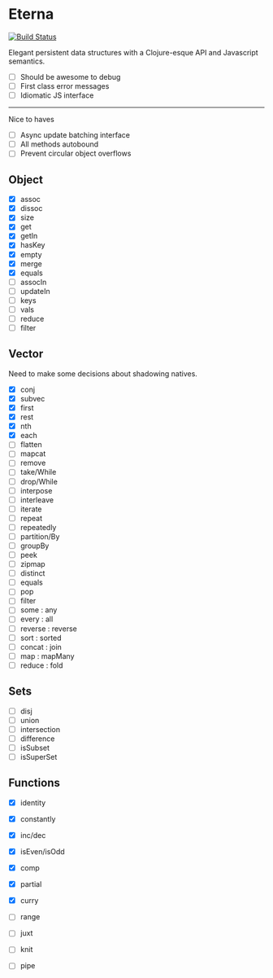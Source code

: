 Eterna
======

[![Build Status](https://travis-ci.org/danprince/aeterna.svg?branch=master)](https://travis-ci.org/danprince/aeterna)

Elegant persistent data structures with a Clojure-esque API and Javascript semantics.

 - [ ] Should be awesome to debug
 - [ ] First class error messages
 - [ ] Idiomatic JS interface

---

Nice to haves
- [ ] Async update batching interface
- [ ] All methods autobound
- [ ] Prevent circular object overflows

## Object
 - [x] assoc
 - [x] dissoc
 - [x] size
 - [x] get
 - [x] getIn
 - [x] hasKey
 - [x] empty
 - [x] merge
 - [x] equals
 - [ ] assocIn
 - [ ] updateIn
 - [ ] keys
 - [ ] vals
 - [ ] reduce
 - [ ] filter

## Vector
Need to make some decisions about shadowing natives.

 - [x] conj
 - [x] subvec
 - [x] first
 - [x] rest
 - [x] nth
 - [x] each
 - [ ] flatten
 - [ ] mapcat
 - [ ] remove
 - [ ] take/While
 - [ ] drop/While
 - [ ] interpose
 - [ ] interleave
 - [ ] iterate
 - [ ] repeat
 - [ ] repeatedly
 - [ ] partition/By
 - [ ] groupBy
 - [ ] peek
 - [ ] zipmap
 - [ ] distinct
 - [ ] equals
 - [ ] pop
 - [ ] filter
 - [ ] some : any
 - [ ] every : all
 - [ ] reverse : reverse
 - [ ] sort : sorted
 - [ ] concat : join
 - [ ] map : mapMany
 - [ ] reduce : fold

## Sets
 - [ ] disj
 - [ ] union
 - [ ] intersection
 - [ ] difference
 - [ ] isSubset
 - [ ] isSuperSet
 
## Functions
 - [x] identity
 - [x] constantly
 - [x] inc/dec
 - [x] isEven/isOdd
 - [x] comp
 - [x] partial
 - [x] curry
 - [ ] range
 - [ ] juxt
 - [ ] knit
 - [ ] pipe

